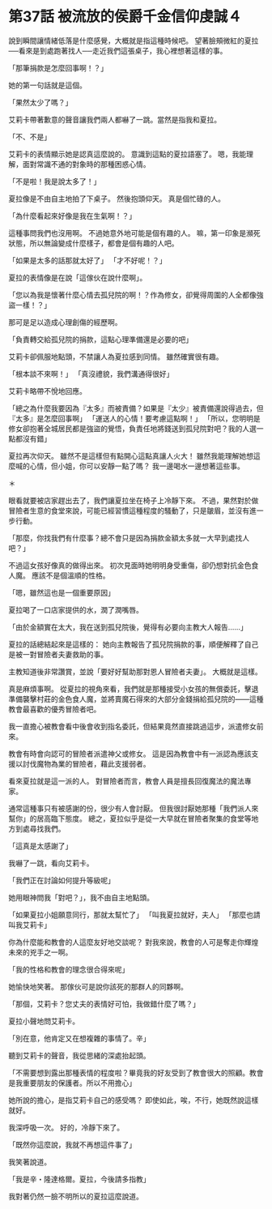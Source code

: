 # 第37話 被流放的侯爵千金信仰虔誠４

說到瞬間讓情緒低落是什麼感覺，大概就是指這種時候吧。
望著臉頰微紅的夏拉──看來是到處跑著找人──走近我們這張桌子，我心裡想著這樣的事。

「那筆捐款是怎麼回事啊！？」

她的第一句話就是這個。

「果然太少了嗎？」

艾莉卡帶著歉意的聲音讓我們兩人都嚇了一跳。當然是指我和夏拉。

「不、不是」

艾莉卡的表情顯示她是認真這麼說的。
意識到這點的夏拉語塞了。
嗯，我能理解，面對常識不通的對象時的那種困惑心情。

「不是啦！我是說太多了！」

夏拉像是不由自主地拍了下桌子。
然後抱頭仰天。
真是個忙碌的人。

「為什麼看起來好像是我在生氣啊！？」

這種事問我們也沒用啊。
不過她意外地可能是個有趣的人。
嘛，第一印象是瀕死狀態，所以無論變成什麼樣子，都會是個有趣的人吧。

「如果是太多的話那就太好了」
「才不好呢！？」

夏拉的表情像是在說「這傢伙在說什麼啊」。

「您以為我是懷著什麼心情去孤兒院的啊！？作為修女，卻覺得周圍的人全都像強盜一樣！？」

那可是足以造成心理創傷的經歷啊。

「負責轉交給孤兒院的捐款，這點心理準備還是必要的吧」

艾莉卡卻佩服地點頭，不禁讓人為夏拉感到同情。
雖然確實很有趣。

「根本談不來啊！」
「真沒禮貌，我們溝通得很好」

艾莉卡略帶不悅地回應。

「總之為什麼我要因為『太多』而被責備？如果是『太少』被責備還說得過去，但『太多』是怎麼回事啊」
「運送人的心情！要考慮這點啊！」
「所以，您明明是修女卻抱著全城居民都是強盜的覺悟，負責任地將錢送到孤兒院對吧？我的人選一點都沒有錯」

夏拉再次仰天。
雖然不是這樣但有點開心這點真讓人火大！
雖然我能理解她想這麼喊的心情，但小姐，你可以安靜一點了嗎？
我一邊喝水一邊想著這些事。

＊

眼看就要被店家趕出去了，我們讓夏拉坐在椅子上冷靜下來。
不過，果然對於做冒險者生意的食堂來說，可能已經習慣這種程度的騷動了，只是皺眉，並沒有進一步行動。

「那麼，你找我們有什麼事？總不會只是因為捐款金額太多就一大早到處找人吧？」

不過這女孩好像真的做得出來。
初次見面時她明明身受重傷，卻仍想對抗金色食人魔。
應該不是個溫順的性格。

「嗯，雖然這也是一個重要原因」

夏拉喝了一口店家提供的水，潤了潤嘴唇。

「由於金額實在太大，我在送到孤兒院後，覺得有必要向主教大人報告……」

夏拉的話總結起來是這樣的：
她向主教報告了孤兒院捐款的事，順便解釋了自己是被一對冒險者夫妻救助的事。

主教知道後非常讚賞，並說「要好好幫助那對恩人冒險者夫妻」。
大概就是這樣。

真是麻煩事啊。
從夏拉的視角來看，我們就是那種接受小女孩的無償委託，擊退準備襲擊村莊的金色食人魔，並將賣魔石得來的大部分金錢捐給孤兒院的——這種教會最喜歡的優秀冒險者吧。

我一直擔心被教會看中後會收到指名委託，但結果竟然直接跳過這步，派遣修女前來。

教會有時會向認可的冒險者派遣神父或修女。
這是因為教會中有一派認為應該支援以討伐魔物為業的冒險者，藉此支援弱者。

看來夏拉就是這一派的人。
對冒險者而言，教會人員是擅長回復魔法的魔法專家。

通常這種事只有被感謝的份，很少有人會討厭。
但我很討厭她那種「我們派人來幫你」的居高臨下態度。
總之，夏拉似乎是從一大早就在冒險者聚集的食堂等地方到處尋找我們。

「這真是太感謝了」

我嚇了一跳，看向艾莉卡。

「我們正在討論如何提升等級呢」

她用眼神問我「對吧？」，我不由自主地點頭。

「如果夏拉小姐願意同行，那就太幫忙了」
「叫我夏拉就好，夫人」
「那麼也請叫我艾莉卡」

你為什麼能和教會的人這麼友好地交談呢？
對我來說，教會的人可是奪走你輝煌未來的兇手之一啊。

「我的性格和教會的理念很合得來呢」

她愉快地笑著。
那傢伙可是說你該死的那群人的同夥啊。

「那個，艾莉卡？您丈夫的表情好可怕，我做錯什麼了嗎？」

夏拉小聲地問艾莉卡。

「別在意，他肯定又在想複雜的事情了。辛」

聽到艾莉卡的聲音，我從思緒的深處抬起頭。

「不需要想到露出那種表情的程度啦？畢竟我的好友受到了教會很大的照顧。教會是我重要朋友的保護者。所以不用擔心」

她所說的擔心，是指艾莉卡自己的感受嗎？
即使如此，唉，不行，她既然說這樣就好。

我深呼吸一次。
好的，冷靜下來了。

「既然你這麼說，我就不再想這件事了」

我笑著說道。

「我是辛・隆達格爾。夏拉，今後請多指教」

我對著仍然一臉不明所以的夏拉這麼說道。
